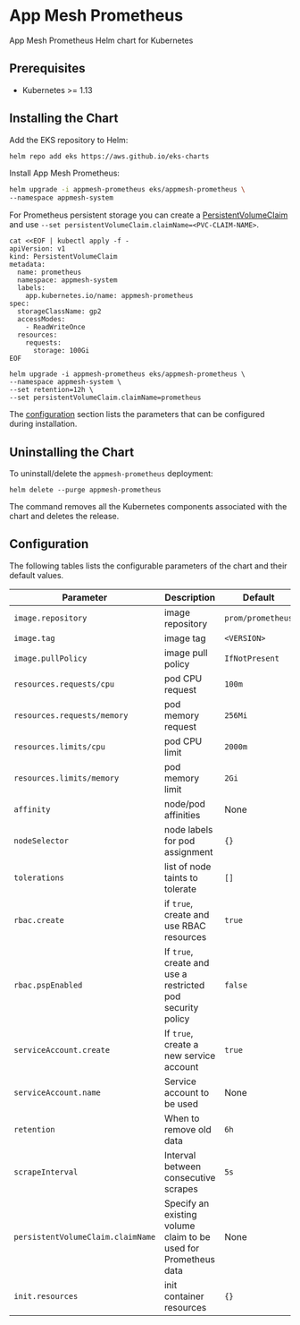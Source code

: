 # App Mesh Prometheus

App Mesh Prometheus Helm chart for Kubernetes

## Prerequisites

* Kubernetes >= 1.13

## Installing the Chart

Add the EKS repository to Helm:

```sh
helm repo add eks https://aws.github.io/eks-charts
```

Install App Mesh Prometheus:

```sh
helm upgrade -i appmesh-prometheus eks/appmesh-prometheus \
--namespace appmesh-system
```

For Prometheus persistent storage you can create a [PersistentVolumeClaim](https://kubernetes.io/docs/concepts/storage/persistent-volumes/#persistentvolumeclaims)
and use `--set persistentVolumeClaim.claimName=<PVC-CLAIM-NAME>`.

```
cat <<EOF | kubectl apply -f -
apiVersion: v1
kind: PersistentVolumeClaim
metadata:
  name: prometheus
  namespace: appmesh-system
  labels:
    app.kubernetes.io/name: appmesh-prometheus
spec:
  storageClassName: gp2
  accessModes:
    - ReadWriteOnce
  resources:
    requests:
      storage: 100Gi
EOF
```

```
helm upgrade -i appmesh-prometheus eks/appmesh-prometheus \
--namespace appmesh-system \
--set retention=12h \
--set persistentVolumeClaim.claimName=prometheus
```

The [configuration](#configuration) section lists the parameters that can be configured during installation.

## Uninstalling the Chart

To uninstall/delete the `appmesh-prometheus` deployment:

```console
helm delete --purge appmesh-prometheus
```

The command removes all the Kubernetes components associated with the chart and deletes the release.

## Configuration

The following tables lists the configurable parameters of the chart and their default values.

Parameter | Description | Default
--- | --- | ---
`image.repository` | image repository | `prom/prometheus`
`image.tag` | image tag | `<VERSION>`
`image.pullPolicy` | image pull policy | `IfNotPresent`
`resources.requests/cpu` | pod CPU request | `100m`
`resources.requests/memory` | pod memory request | `256Mi`
`resources.limits/cpu` | pod CPU limit | `2000m`
`resources.limits/memory` | pod memory limit | `2Gi`
`affinity` | node/pod affinities | None
`nodeSelector` | node labels for pod assignment | `{}`
`tolerations` | list of node taints to tolerate | `[]`
`rbac.create` | if `true`, create and use RBAC resources | `true`
`rbac.pspEnabled` | If `true`, create and use a restricted pod security policy | `false`
`serviceAccount.create` | If `true`, create a new service account | `true`
`serviceAccount.name` | Service account to be used | None
`retention` |  When to remove old data | `6h`
`scrapeInterval` |  Interval between consecutive scrapes | `5s`
`persistentVolumeClaim.claimName` |  Specify an existing volume claim to be used for Prometheus data | None
`init.resources` | init container resources | `{}`

